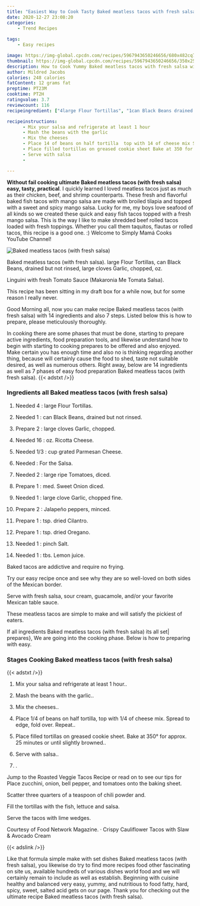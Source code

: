 ```yaml
---
title: "Easiest Way to Cook Tasty Baked meatless tacos with fresh salsa"
date: 2020-12-27 23:08:20
categories:
    - Trend Recipes
    
tags:
    - Easy recipes

image: https://img-global.cpcdn.com/recipes/5967943650246656/680x482cq70/baked-meatless-tacos-with-fresh-salsa-recipe-main-photo.jpg
thumbnail: https://img-global.cpcdn.com/recipes/5967943650246656/350x250cq70/baked-meatless-tacos-with-fresh-salsa-recipe-main-photo.jpg
description: How to Cook Yummy Baked meatless tacos with fresh salsa with 14 ingredients and 7 stages of easy cooking.
author: Mildred Jacobs
calories: 248 calories
fatContent: 12 grams fat
preptime: PT23M
cooktime: PT2H
ratingvalue: 3.7
reviewcount: 116
recipeingredient: ["4large Flour Tortillas", "1can Black Beans drained but not rinsed", "2large cloves Garlic chopped", "16oz Ricotta Cheese", "1/3cup grated Parmesan Cheese", "For the Salsa", "2large ripe Tomatoes diced", "1med Sweet Onion diced", "1large clove Garlic chopped fine", "2Jalapeo peppers minced", "1tsp dried Cilantro", "1tsp dried Oregano", "1pinch Salt", "1tbs Lemon juice"]

recipeinstructions: 
      - Mix your salsa and refrigerate at least 1 hour 
      - Mash the beans with the garlic 
      - Mix the cheeses 
      - Place 14 of beans on half tortilla  top with 14 of cheese mix Spread to edge fold over Repeat 
      - Place filled tortillas on greased cookie sheet Bake at 350 for approx 25 minutes or until slightly browned 
      - Serve with salsa 
      - 

---
```




**Without fail cooking ultimate Baked meatless tacos (with fresh salsa) easy, tasty, practical**. I quickly learned I loved meatless tacos just as much as their chicken, beef, and shrimp counterparts. These fresh and flavorful baked fish tacos with mango salsa are made with broiled tilapia and topped with a sweet and spicy mango salsa. Lucky for me, my boys love seafood of all kinds so we created these quick and easy fish tacos topped with a fresh mango salsa. This is the way I like to make shredded beef rolled tacos loaded with fresh toppings. Whether you call them taquitos, flautas or rolled tacos, this recipe is a good one. :) Welcome to Simply Mamá Cooks YouTube Channel!


![Baked meatless tacos (with fresh salsa)](https://img-global.cpcdn.com/recipes/5967943650246656/680x482cq70/baked-meatless-tacos-with-fresh-salsa-recipe-main-photo.jpg "Baked meatless tacos (with fresh salsa)")



Baked meatless tacos (with fresh salsa). large Flour Tortillas, can Black Beans, drained but not rinsed, large cloves Garlic, chopped, oz.

Linguini with fresh Tomato Sauce (Makaronia Me Tomata Salsa).

This recipe has been sitting in my draft box for a while now, but for some reason I really never.


Good Morning all, now you can make recipe Baked meatless tacos (with fresh salsa) with 14 ingredients and also 7 steps. Listed below this is how to prepare, please meticulously thoroughly.

In cooking there are some phases that must be done, starting to prepare active ingredients, food preparation tools, and likewise understand how to begin with starting to cooking prepares to be offered and also enjoyed. Make certain you has enough time and also no is thinking regarding another thing, because will certainly cause the food to shed, taste not suitable desired, as well as numerous others. Right away, below are 14 ingredients as well as 7 phases of easy food preparation Baked meatless tacos (with fresh salsa).
{{< adstxt />}}

### Ingredients all Baked meatless tacos (with fresh salsa)


1. Needed 4 : large Flour Tortillas.

1. Needed 1 : can Black Beans, drained but not rinsed.

1. Prepare 2 : large cloves Garlic, chopped.

1. Needed 16 : oz. Ricotta Cheese.

1. Needed 1/3 : cup grated Parmesan Cheese.

1. Needed  : For the Salsa.

1. Needed 2 : large ripe Tomatoes, diced.

1. Prepare 1 : med. Sweet Onion diced.

1. Needed 1 : large clove Garlic, chopped fine.

1. Prepare 2 : Jalapeño peppers, minced.

1. Prepare 1 : tsp. dried Cilantro.

1. Prepare 1 : tsp. dried Oregano.

1. Needed 1 : pinch Salt.

1. Needed 1 : tbs. Lemon juice.


Baked tacos are addictive and require no frying.

Try our easy recipe once and see why they are so well-loved on both sides of the Mexican border.

Serve with fresh salsa, sour cream, guacamole, and/or your favorite Mexican table sauce.

These meatless tacos are simple to make and will satisfy the pickiest of eaters.


If all ingredients Baked meatless tacos (with fresh salsa) its all set| prepares}, We are going into the cooking phase. Below is how to preparing with easy.

### Stages Cooking Baked meatless tacos (with fresh salsa)

{{< adstxt />}}


1. Mix your salsa and refrigerate at least 1 hour..



1. Mash the beans with the garlic..



1. Mix the cheeses..



1. Place 1/4 of beans on half tortilla,  top with 1/4 of cheese mix. Spread to edge, fold over. Repeat..



1. Place filled tortillas on greased cookie sheet. Bake at 350° for approx. 25 minutes or until slightly browned..



1. Serve with salsa..



1. .




Jump to the Roasted Veggie Tacos Recipe or read on to see our tips for Place zucchini, onion, bell pepper, and tomatoes onto the baking sheet.

Scatter three quarters of a teaspoon of chili powder and.

Fill the tortillas with the fish, lettuce and salsa.

Serve the tacos with lime wedges.

Courtesy of Food Network Magazine. · Crispy Cauliflower Tacos with Slaw &amp; Avocado Cream


{{< adslink />}}

Like that formula simple make with set dishes Baked meatless tacos (with fresh salsa), you likewise do try to find more recipes food other fascinating on site us, available hundreds of various dishes world food and we will certainly remain to include as well as establish. Beginning with cuisine healthy and balanced very easy, yummy, and nutritious to food fatty, hard, spicy, sweet, salted acid gets on our page. Thank you for checking out the ultimate recipe Baked meatless tacos (with fresh salsa).
